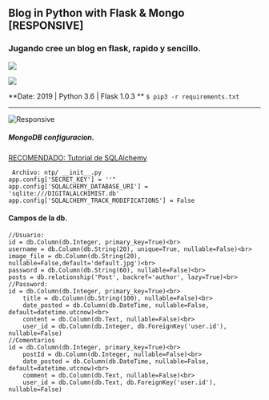 
## Blog in Python with Flask & Mongo [RESPONSIVE]

### Jugando cree un blog en flask, rapido y sencillo. 

![](https://cdn.apkgoogle.org/storage/2020/09/Python-3-Tutorials-Learn-Python-Tutorials-Full-Ad-Free-MoD-APK-3.3.png)

 ![](https://img.shields.io/badge/Version-1.25-black) 


**Date: 2019 | Python 3.6 | Flask 1.0.3 **
`$ pip3 -r requirements.txt`

----



![Responsive](https://i.imgur.com/f5J45dj.png)
<br>
##### MongoDB configuracion. 
[RECOMENDADO: Tutorial de SQLAlchemy](https://j2logo.com/python/sqlalchemy-tutorial-de-python-sqlalchemy-guia-de-inicio/)
```
 Archivo: ntp/ __init__.py
app.config['SECRET_KEY'] = ''"
app.config['SQLALCHEMY_DATABASE_URI'] = 'sqlite:///DIGITALALCHIMIST.db'
app.config['SQLALCHEMY_TRACK_MODIFICATIONS'] = False
```

####  Campos de la db.

```
//Usuario:
id = db.Column(db.Integer, primary_key=True)<br>
username = db.Column(db.String(20), unique=True, nullable=False)<br>
image_file = db.Column(db.String(20), nullable=False,default='default.jpg')<br>
password = db.Column(db.String(60), nullable=False)<br>
posts = db.relationship('Post', backref='author', lazy=True)<br>
//Password:
id = db.Column(db.Integer, primary_key=True)<br>
    title = db.Column(db.String(100), nullable=False)<br>
    date_posted = db.Column(db.DateTime, nullable=False, default=datetime.utcnow)<br>
    content = db.Column(db.Text, nullable=False)<br>
    user_id = db.Column(db.Integer, db.ForeignKey('user.id'), nullable=False)
//Comentarios 
id = db.Column(db.Integer, primary_key=True)<br>
    postId = db.Column(db.Integer, nullable=False)<br>
    date_posted = db.Column(db.DateTime, nullable=False, default=datetime.utcnow)<br>
    comment = db.Column(db.Text, nullable=False)<br>
    user_id = db.Column(db.Text, db.ForeignKey('user.id'), nullable=False)

```








